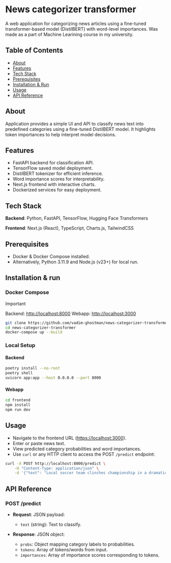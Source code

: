 # News categorizer transformer

A web application for categorizing news articles using a fine-tuned transformer-based model (DistilBERT) with word-level importances. Was made as  a part of Machine Learining course in my university.

## Table of Contents

* [About](#about)
* [Features](#features)
* [Tech Stack](#tech-stack)
* [Prerequisites](#prerequisites)
* [Installation & Run](#installation--run)
* [Usage](#usage)
* [API Reference](#api-reference)

## About

Application provides a simple UI and API to classify news text into predefined categories using a fine-tuned DistilBERT model. It highlights token importances to help interpret model decisions.

## Features

* FastAPI backend for classification API.
* TensorFlow saved model deployment.
* DistilBERT tokenizer for efficient inference.
* Word importance scores for interpretability.
* Next.js frontend with interactive charts.
* Dockerized services for easy deployment.

## Tech Stack

**Backend**: Python, FastAPI, TensorFlow, Hugging Face Transformers

**Frontend**: Next.js (React), TypeScript, Charts.js, TailwindCSS

## Prerequisites

* Docker & Docker Compose installed.
* Alternatively, Python 3.11.9 and Node.js (v23+) for local run.

## Installation & run

### Docker Compose

> [!IMPORTANT]  
> Backend: [http://localhost:8000](http://localhost:8000)
> Webapp: [http://localhost:3000](http://localhost:3000)

```bash
git clone https://github.com/vadim-ghostman/news-categorizer-transformer.git
cd news-categorizer-transformer
docker-compose up --build
```

### Local Setup

#### Backend

```bash
poetry install --no-root
poetry shell
uvicorn app:app --host 0.0.0.0 --port 8000
```

#### Webapp

```bash
cd frontend
npm install
npm run dev
```

## Usage

* Navigate to the frontend URL (<https://localhost:3000>).
* Enter or paste news text.
* View predicted category probabilities and word importances.
* Use `curl` or any HTTP client to access the POST `/predict` endpoint:

```bash
curl -X POST http://localhost:8000/predict \
    -H "Content-Type: application/json" \
    -d '{"text": "Local soccer team clinches championship in a dramatic penalty shootout"}'
```

## API Reference

### POST /predict

* **Request**: JSON payload:

  * `text` (string): Text to classify.
* **Response**: JSON object:

  * `probs`: Object mapping category labels to probabilities.
  * `tokens`: Array of tokens/words from input.
  * `importances`: Array of importance scores corresponding to tokens.
